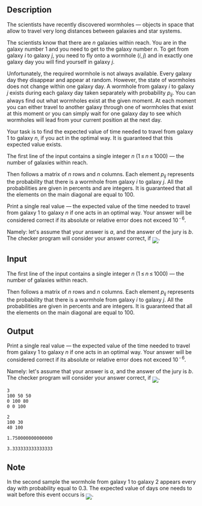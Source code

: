 ## Description

<div><p>The scientists have recently discovered wormholes&nbsp;— objects in space that allow to travel very long distances between galaxies and star systems. </p><p>The scientists know that there are <span class="tex-span"><i>n</i></span> galaxies within reach. You are in the galaxy number <span class="tex-span">1</span> and you need to get to the galaxy number <span class="tex-span"><i>n</i></span>. To get from galaxy <span class="tex-span"><i>i</i></span> to galaxy <span class="tex-span"><i>j</i></span>, you need to fly onto a wormhole <span class="tex-span">(<i>i</i>, <i>j</i>)</span> and in exactly one galaxy day you will find yourself in galaxy <span class="tex-span"><i>j</i></span>. </p><p>Unfortunately, the required wormhole is not always available. Every galaxy day they disappear and appear at random. However, the state of wormholes does not change within one galaxy day. A wormhole from galaxy <span class="tex-span"><i>i</i></span> to galaxy <span class="tex-span"><i>j</i></span> exists during each galaxy day taken separately with probability <span class="tex-span"><i>p</i><sub class="lower-index"><i>ij</i></sub></span>. You can always find out what wormholes exist at the given moment. At each moment you can either travel to another galaxy through one of wormholes that exist at this moment or you can simply wait for one galaxy day to see which wormholes will lead from your current position at the next day.</p><p>Your task is to find the expected value of time needed to travel from galaxy <span class="tex-span">1</span> to galaxy <span class="tex-span"><i>n</i></span>, if you act in the optimal way. It is guaranteed that this expected value exists.</p></div><div class="input-specification"><p>The first line of the input contains a single integer <span class="tex-span"><i>n</i></span> (<span class="tex-span">1 ≤ <i>n</i> ≤ 1000</span>)&nbsp;— the number of galaxies within reach.</p><p>Then follows a matrix of <span class="tex-span"><i>n</i></span> rows and <span class="tex-span"><i>n</i></span> columns. Each element <span class="tex-span"><i>p</i><sub class="lower-index"><i>ij</i></sub></span> represents the probability that there is a wormhole from galaxy <span class="tex-span"><i>i</i></span> to galaxy <span class="tex-span"><i>j</i></span>. All the probabilities are given in percents and are integers. It is guaranteed that all the elements on the main diagonal are equal to <span class="tex-span">100</span>.</p></div><div class="output-specification"><p>Print a single real value&nbsp;— the expected value of the time needed to travel from galaxy <span class="tex-span">1</span> to galaxy <span class="tex-span"><i>n</i></span> if one acts in an optimal way. Your answer will be considered correct if its absolute or relative error does not exceed <span class="tex-span">10<sup class="upper-index"> - 6</sup></span>. </p><p>Namely: let's assume that your answer is <span class="tex-span"><i>a</i></span>, and the answer of the jury is <span class="tex-span"><i>b</i></span>. The checker program will consider your answer correct, if <img align="middle" class="tex-formula" src="file://iWMsjELE.png" style="max-width: 100.0%;max-height: 100.0%;">.</p></div>

## Input

<p>The first line of the input contains a single integer <span class="tex-span"><i>n</i></span> (<span class="tex-span">1 ≤ <i>n</i> ≤ 1000</span>)&nbsp;— the number of galaxies within reach.</p><p>Then follows a matrix of <span class="tex-span"><i>n</i></span> rows and <span class="tex-span"><i>n</i></span> columns. Each element <span class="tex-span"><i>p</i><sub class="lower-index"><i>ij</i></sub></span> represents the probability that there is a wormhole from galaxy <span class="tex-span"><i>i</i></span> to galaxy <span class="tex-span"><i>j</i></span>. All the probabilities are given in percents and are integers. It is guaranteed that all the elements on the main diagonal are equal to <span class="tex-span">100</span>.</p>

## Output

<p>Print a single real value&nbsp;— the expected value of the time needed to travel from galaxy <span class="tex-span">1</span> to galaxy <span class="tex-span"><i>n</i></span> if one acts in an optimal way. Your answer will be considered correct if its absolute or relative error does not exceed <span class="tex-span">10<sup class="upper-index"> - 6</sup></span>. </p><p>Namely: let's assume that your answer is <span class="tex-span"><i>a</i></span>, and the answer of the jury is <span class="tex-span"><i>b</i></span>. The checker program will consider your answer correct, if <img align="middle" class="tex-formula" src="file://iWMsjELE.png" style="max-width: 100.0%;max-height: 100.0%;">.</p>





```input1
3
100 50 50
0 100 80
0 0 100

```




```input2
2
100 30
40 100

```




```output1
1.750000000000000

```




```output2
3.333333333333333

```



## Note

<p>In the second sample the wormhole from galaxy <span class="tex-span">1</span> to galaxy <span class="tex-span">2</span> appears every day with probability equal to <span class="tex-span">0.3</span>. The expected value of days one needs to wait before this event occurs is <img align="middle" class="tex-formula" src="file://WIvI5ARZ.png" style="max-width: 100.0%;max-height: 100.0%;">.</p>

